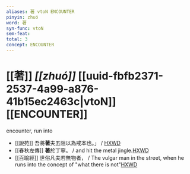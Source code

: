 ```yaml
---
aliases: 著 vtoN ENCOUNTER
pinyin: zhuó
word: 著
syn-func: vtoN
sem-feat: 
total: 3
concept: ENCOUNTER 
---
```

# [[著]] *[[zhuó]]*  [[uuid-fbfb2371-2537-4a99-a876-41b15ec2463c|vtoN]] [[ENCOUNTER]]
encounter, run into
 - [[說苑]] 吾將**著**夫五阻以為戒本也。」 / [HXWD](https://hxwd.org/textview.html?location=CH1a0907_CHANT_001-18a.64)
 - [[春秋左傳]] **著**於丁寧。 / and hit the metal jingle.[HXWD](https://hxwd.org/textview.html?location=KR1e0001_tls_007-82a.22)
 - [[百喻經]] 世俗凡夫若無物者， / The vulgar man in the street, when he runs into the concept of "what there is not"[HXWD](https://hxwd.org/textview.html?location=KR6b0066_T_003-0551b.24)